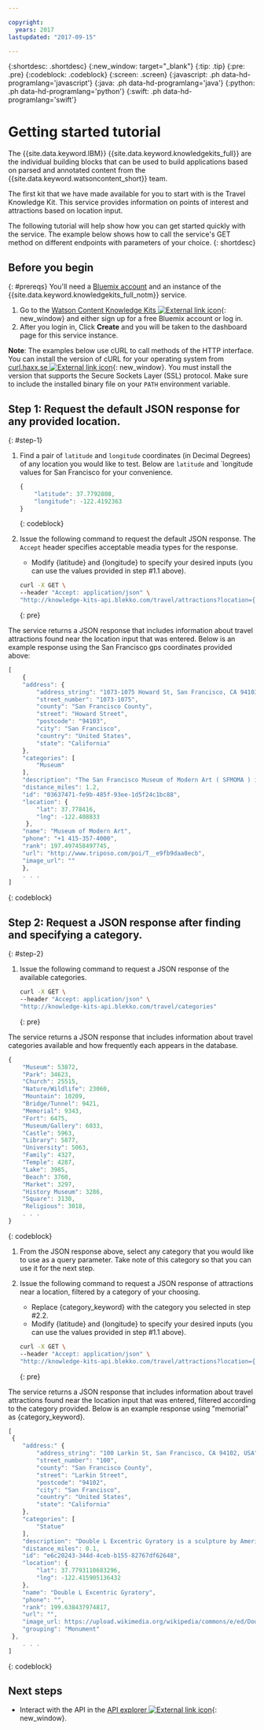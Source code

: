 ```yaml
---

copyright:
  years: 2017
lastupdated: "2017-09-15"

---
```


{:shortdesc: .shortdesc}
{:new_window: target="_blank"}
{:tip: .tip}
{:pre: .pre}
{:codeblock: .codeblock}
{:screen: .screen}
{:javascript: .ph data-hd-programlang='javascript'}
{:java: .ph data-hd-programlang='java'}
{:python: .ph data-hd-programlang='python'}
{:swift: .ph data-hd-programlang='swift'}

# Getting started tutorial
The {{site.data.keyword.IBM}} {{site.data.keyword.knowledgekits_full}} are the individual building blocks that can be used to build applications based on parsed and annotated content from the {{site.data.keyword.watsoncontent_short}} team.

The first kit that we have made available for you to start with is the Travel Knowledge Kit. This service provides information on points of interest and attractions based on location input. 

The following tutorial will help show how you can get started quickly with the service. The example below shows how to call the service's GET method on different endpoints with parameters of your choice.
{: shortdesc}


## Before you begin
{: #prereqs}
You'll need a [Bluemix account](https://console.ng.bluemix.net/registration/) and an instance of the {{site.data.keyword.knowledgekits_full_notm}} service.

1.  Go to the [Watson Content Knowledge Kits ![External link icon](../../icons/launch-glyph.svg "External link icon")](https://console.stage1.bluemix.net/catalog/services/watson-content-knowledge-kits){: new_window} and either sign up for a free Bluemix account or log in.
1.  After you login in, Click **Create** and you will be taken to the dashboard page for this service instance.


**Note**: The examples below use cURL to call methods of the HTTP interface. You can install the version of cURL for your operating system from [curl.haxx.se ![External link icon](../../icons/launch-glyph.svg "External link icon")](https://curl.haxx.se/){: new_window}. You must install the version that supports the Secure Sockets Layer (SSL) protocol. Make sure to include the installed binary file on your `PATH` environment variable.


## Step 1: Request the default JSON response for any provided location.
{: #step-1}

1. Find a pair of `latitude` and `longitude` coordinates (in Decimal Degrees) of any location you would like to test. Below are `latitude` and `longitude values for San Francisco for your convenience. 


    ```javascript
    { 
        "latitude": 37.7792808,
        "longitude": -122.4192363
    }
    ```
    {: codeblock}

2. Issue the following command to request the default JSON response. The  `Accept` header specifies acceptable meadia types for the response.
    -   Modify {latitude} and {longitude} to specify your desired inputs (you can use the values provided in step #1.1 above).


    ```bash
    curl -X GET \
    --header "Accept: application/json" \
    "http://knowledge-kits-api.blekko.com/travel/attractions?location={latitude},{longitude}"
    ```
    {: pre}

The service returns a JSON response that includes information about travel attractions found near the location input that was entered. Below is an example response using the San Francisco gps coordinates provided above:


```javascript
[
    {
    "address": {
        "address_string": "1073-1075 Howard St, San Francisco, CA 94103, USA",
        "street_number": "1073-1075",
        "county": "San Francisco County",
        "street": "Howard Street",
        "postcode": "94103",
        "city": "San Francisco",
        "country": "United States",
        "state": "California"
    },
    "categories": [
        "Museum"
    ],
    "description": "The San Francisco Museum of Modern Art ( SFMOMA ) is a modern art museum in San Francisco, California established in 1935 under director Grace L. McCann Morley as the San Francisco Museum of Art , the first museum on the West Coast devoted solely to 20th-century art. A gift of 36 artworks from Albert M. Bender, including The Flower Carrier, 1935, by Diego Rivera, established the nucleus of the permanent collection. Bender, a trustee of the museum, proceeded to donate more than 1,100 objects to the museum and endow its first purchase fund before his death in 1941. For its first sixty years, the museum occupied the upper floors of the War Memorial Veterans Building in the Civic Center. Under director Henry T. Hopkins (1974–1986) the museum added \"Modern\" to its title in 1975, and established an international reputation. In 1995 the museum moved to its current location at 151 Third Street, adjacent to Yerba Buena Gardens in the SOMA district. The museum has in its collection important works by Andy Warhol, Jackson Pollock, Richard Diebenkorn, Clyfford Still, Henri Matisse, Paul Klee, Marcel Duchamp and Ansel Adams, among others. The cinema series Art in Cinema was started at SFMOMA in 1946 by filmmaker Frank Stauffacher. Annually, the museum hosts more than twenty exhibitions and over three hundred educational programs. Also in 2009, the museum gained a custodial relationship for the important contemporary art collection of Doris and Donald Fisher of The Gap.",
    "distance_miles": 1.2,
    "id": "03637471-fe9b-485f-93ee-1d5f24c1bc88",
    "location": {
        "lat": 37.778416,
        "lng": -122.408833
     },
    "name": "Museum of Modern Art",
    "phone": "+1 415-357-4000",
    "rank": 197.497458497745,
    "url": "http://www.triposo.com/poi/T__e9fb9daa8ecb",
    "image_url": ""
    },
    . . .
]
```
{: codeblock}

## Step 2: Request a JSON response after finding and specifying a category.
{: #step-2}

1. Issue the following command to request a JSON response of the available categories.


    ```bash
    curl -X GET \
    --header "Accept: application/json" \
    "http://knowledge-kits-api.blekko.com/travel/categories"
    ```
    {: pre}

The service returns a JSON response that includes information about travel categories available and how frequently each appears in the database.


```javascript
{
    "Museum": 53872,
    "Park": 34623,
    "Church": 25515,
    "Nature/Wildlife": 23060,
    "Mountain": 10209,
    "Bridge/Tunnel": 9421,
    "Memorial": 9343,
    "Fort": 6475,
    "Museum/Gallery": 6033,
    "Castle": 5963,
    "Library": 5877,
    "University": 5063,
    "Family": 4327,
    "Temple": 4287,
    "Lake": 3985,
    "Beach": 3760,
    "Market": 3297,
    "History Museum": 3286,
    "Square": 3130,
    "Religious": 3018,
    . . .
}
```
{: codeblock}

1. From the JSON response above, select any category that you would like to use as a query parameter. Take note of this category so that you can use it for the next step.

1. Issue the following command to request a JSON response of attractions near a location, filtered by a category of your choosing. 
    -   Replace {category_keyword} with the category you selected in step #2.2.
    -   Modify {latitude} and {longitude} to specify your desired inputs (you can use the values provided in step #1.1 above).


    ```bash
    curl -X GET \
    --header "Accept: application/json" \
    "http://knowledge-kits-api.blekko.com/travel/attractions?location={latitude},{longitude}&category_keyword={category_keyword}"
    ```
    {: pre}

The service returns a JSON response that includes information about travel attractions found near the location input that was entered, filtered according to the category provided. Below is an example response using "memorial" as {category_keyword}.


```javascript
[
 {
    "address:" {
        "address_string": "100 Larkin St, San Francisco, CA 94102, USA",
        "street_number": "100",
        "county": "San Francisco County",
        "street": "Larkin Street",
        "postcode": "94102",
        "city": "San Francisco",
        "country": "United States",
        "state": "California"
    },
    "categories": [
        "Statue"
    ],
    "description": "Double L Excentric Gyratory is a sculpture by American artist George Rickey. There are three editions. One is installed at the intersection of Larking and Fulton streets, outside the Main Library, in San Francisco's Civic Center, in the U.S. state of California. Another is part of the Auckland Art Gallery's International Art Collection. This stainless steel sculpture, dated 1985, measures 7163 x 3543 mm and was gifted by the Edmiston Trust.",
    "distance_miles": 0.1,
    "id": "e6c20243-344d-4ceb-b155-82767df62648",
    "location": {
        "lat": 37.7793110683296,
        "lng": -122.415905136432
    },
    "name": "Double L Excentric Gyratory",
    "phone": "",
    "rank": 199.638437974817,
    "url": "",
    "image_url: https://upload.wikimedia.org/wikipedia/commons/e/ed/Double_L_Excentric_Gyratory_by_George_Rickey%2C_San_Francisco_%282013%29_-_1.JPG",
    "grouping": "Monument"
 },
    . . .
]
```
{: codeblock}

## Next steps

-   Interact with the API in the [API explorer ![External link icon](../../icons/launch-glyph.svg "External link icon")](https://console.stage1.bluemix.net/apidocs/1461-watson-content-travel-knowledge-kit){: new_window}.